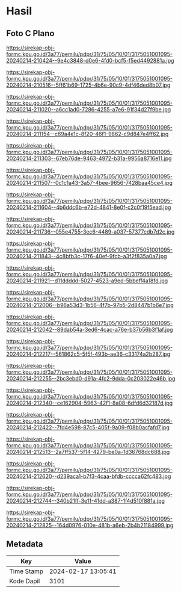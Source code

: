 # Hasil

## Foto C Plano

https://sirekap-obj-formc.kpu.go.id/3a77/pemilu/pdpr/31/75/05/10/01/3175051001095-20240214-210424--9e4c3848-d0e6-4fd0-bcf5-f5ed4492881a.jpg

https://sirekap-obj-formc.kpu.go.id/3a77/pemilu/pdpr/31/75/05/10/01/3175051001095-20240214-210516--5ff61b69-1725-4b6e-90c9-4df46ded8b07.jpg

https://sirekap-obj-formc.kpu.go.id/3a77/pemilu/pdpr/31/75/05/10/01/3175051001095-20240214-211020--a6cc1ad0-7286-4255-a7e6-91f34d27f9be.jpg

https://sirekap-obj-formc.kpu.go.id/3a77/pemilu/pdpr/31/75/05/10/01/3175051001095-20240214-211154--c69a4e1c-8f20-46f1-9862-c9d847e4ff62.jpg

https://sirekap-obj-formc.kpu.go.id/3a77/pemilu/pdpr/31/75/05/10/01/3175051001095-20240214-211303--67eb76de-9463-4972-b31a-9956a8716e11.jpg

https://sirekap-obj-formc.kpu.go.id/3a77/pemilu/pdpr/31/75/05/10/01/3175051001095-20240214-211507--0c1c1a43-3a57-4bee-9656-7428baa45ce4.jpg

https://sirekap-obj-formc.kpu.go.id/3a77/pemilu/pdpr/31/75/05/10/01/3175051001095-20240214-211604--4b6ddc6b-e72d-4841-8e0f-c2c0f19f5ead.jpg

https://sirekap-obj-formc.kpu.go.id/3a77/pemilu/pdpr/31/75/05/10/01/3175051001095-20240214-211736--055e4755-3ec6-4489-a037-57377cdb7d2c.jpg

https://sirekap-obj-formc.kpu.go.id/3a77/pemilu/pdpr/31/75/05/10/01/3175051001095-20240214-211843--4c8bfb3c-17f6-40ef-9fcb-a3f2f835a0a7.jpg

https://sirekap-obj-formc.kpu.go.id/3a77/pemilu/pdpr/31/75/05/10/01/3175051001095-20240214-211921--d11ddddd-5027-4523-a9ed-5bbeff4a18fd.jpg

https://sirekap-obj-formc.kpu.go.id/3a77/pemilu/pdpr/31/75/05/10/01/3175051001095-20240214-212006--b96a53d3-1b56-4f7b-97b5-2d8447b1b6e7.jpg

https://sirekap-obj-formc.kpu.go.id/3a77/pemilu/pdpr/31/75/05/10/01/3175051001095-20240214-212042--89dab54a-3ed6-4cac-a76e-b37b56b3f1af.jpg

https://sirekap-obj-formc.kpu.go.id/3a77/pemilu/pdpr/31/75/05/10/01/3175051001095-20240214-212217--561862c5-5f5f-493b-ae36-c33174a2b287.jpg

https://sirekap-obj-formc.kpu.go.id/3a77/pemilu/pdpr/31/75/05/10/01/3175051001095-20240214-212255--2bc3ebd0-d91a-4fc2-9dda-0c203022e46b.jpg

https://sirekap-obj-formc.kpu.go.id/3a77/pemilu/pdpr/31/75/05/10/01/3175051001095-20240214-212340--ce162904-5963-42f1-8a08-6dfd6d32187d.jpg

https://sirekap-obj-formc.kpu.go.id/3a77/pemilu/pdpr/31/75/05/10/01/3175051001095-20240214-212422--7fd4e598-87c5-405f-9a09-f08b0acfafd7.jpg

https://sirekap-obj-formc.kpu.go.id/3a77/pemilu/pdpr/31/75/05/10/01/3175051001095-20240214-212513--2a7ff537-5f14-4279-be0a-1d36768dc688.jpg

https://sirekap-obj-formc.kpu.go.id/3a77/pemilu/pdpr/31/75/05/10/01/3175051001095-20240214-212620--d239aca1-b7f3-4caa-bfdb-cccca62fc483.jpg

https://sirekap-obj-formc.kpu.go.id/3a77/pemilu/pdpr/31/75/05/10/01/3175051001095-20240214-212744--340b21ff-3e11-41dd-a387-1f4d510f881a.jpg

https://sirekap-obj-formc.kpu.go.id/3a77/pemilu/pdpr/31/75/05/10/01/3175051001095-20240214-212825--164d0976-010e-481b-a6eb-2b4b21184999.jpg


## Metadata

| Key        | Value               |
| ---------- | ------------------- |
| Time Stamp | 2024-02-17 13:05:41 |
| Kode Dapil | 3101                |



